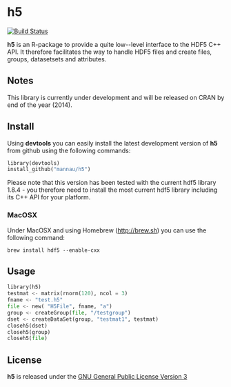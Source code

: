 # h5
[![Build Status](https://travis-ci.org/mannau/h5.svg?branch=master)](https://travis-ci.org/mannau/h5)

**h5** is an R-package to provide a quite low--level interface to the HDF5 C++ API. It therefore facilitates the way to handle HDF5 files and create files, groups, datasetsets and attributes. 

## Notes
This library is currently under development and will be released on CRAN by end of the year (2014).

## Install
Using **devtools** you can easily install the latest development version of **h5** from github using the following commands:

```python
library(devtools)
install_github("mannau/h5")
```

Please note that this version has been tested with the current hdf5 library 1.8.4 - you therefore need to install the most current hdf5 library including its C++ API for your platform.

### MacOSX
Under MacOSX and using Homebrew (http://brew.sh) you can use the following command:
```shell
brew install hdf5 --enable-cxx
```

## Usage

```python
library(h5)
testmat <- matrix(rnorm(120), ncol = 3)
fname <- "test.h5"
file <- new( "H5File", fname, "a")
group <- createGroup(file, "/testgroup")
dset <- createDataSet(group, "testmat1", testmat)
closeh5(dset)
closeh5(group)
closeh5(file)
```

## License
**h5** is released under the [GNU General Public License Version 3](http://www.gnu.org/copyleft/gpl.html)

